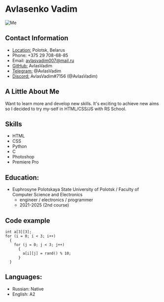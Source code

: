 # Avlasenko Vadim
![Me](https://user-images.githubusercontent.com/73850946/206942251-89281bea-97b2-44bb-a686-01cd8ed62966.jpg)

## Contact Information
* [Location:](https://goo.gl/maps/fvNBewHfCjs6PpU29) Polotsk, Belarus
* Phone: +375 29 708-68-85
* Email: avlasvadim007@mail.ru
* [GitHub:](https://github.com/AvlasVadim) AvlasVadim
* [Telegram:](https://t.me/AvlasVadim) @AvlasVadim
* [Discord:](https://discord.gg/pbTpgxEw) AvlasVadim#7156 (@AvlasVadim)

## A Little About Me
Want to learn more and develop new skills. It's exciting to achieve new aims so I decided to try my-self in HTML/CSS/JS with RS School.

## Skills
* HTML
* CSS
* Python
* C
* Photoshop
* Premiere Pro

## Education:
* Euphrosyne Polotskaya State University of Polotsk / Faculty of Computer Science and Electronics
    + engineer / electronics / programmer
    + 2021-2025 (2nd course)

## Code example
```
int a[3][3];
for (i = 0; i < 3; i++)
  {
    for (j = 0; j < 3; j++)
      {
        a[i][j] = rand() % 10;
      }
  }
```

## Languages:
* Russian: Native
* English: A2
